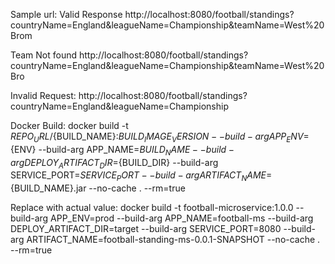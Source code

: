 Sample url:
Valid Response
http://localhost:8080/football/standings?countryName=England&leagueName=Championship&teamName=West%20Brom

Team Not found
http://localhost:8080/football/standings?countryName=England&leagueName=Championship&teamName=West%20Bro

Invalid Request:
http://localhost:8080/football/standings?countryName=England&leagueName=Championship

Docker Build:
docker build -t ${REPO_URL}/${BUILD_NAME}:${BUILD_IMAGE_VERSION} --build-arg APP_ENV=${ENV} --build-arg APP_NAME=${BUILD_NAME} --build-arg DEPLOY_ARTIFACT_DIR=${BUILD_DIR} --build-arg SERVICE_PORT=${SERVICE_PORT} --build-arg ARTIFACT_NAME=${BUILD_NAME}.jar --no-cache . --rm=true

Replace with actual value:
docker build -t football-microservice:1.0.0 --build-arg APP_ENV=prod --build-arg APP_NAME=football-ms --build-arg DEPLOY_ARTIFACT_DIR=target --build-arg SERVICE_PORT=8080 --build-arg ARTIFACT_NAME=football-standing-ms-0.0.1-SNAPSHOT --no-cache . --rm=true